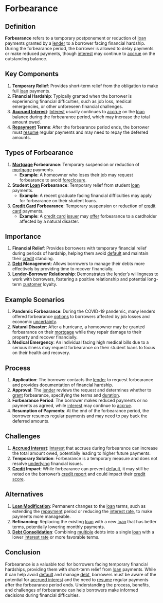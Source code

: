 # Forbearance

## Definition
**Forbearance** refers to a temporary postponement or reduction of [loan](../l/loan.md) payments granted by a [lender](../l/lender.md) to a borrower facing financial hardship. During the forbearance period, the borrower is allowed to delay payments or make reduced payments, though [interest](../i/interest.md) may continue to [accrue](../a/accrue.md) on the outstanding balance.

## Key Components
1. **Temporary Relief**: Provides short-term relief from the obligation to make full [loan](../l/loan.md) payments.
2. **Financial Hardship**: Typically granted when the borrower is experiencing financial difficulties, such as job loss, medical emergencies, or other unforeseen financial challenges.
3. **[Accrued Interest](../a/accrued_interest.md)**: [Interest](../i/interest.md) usually continues to [accrue](../a/accrue.md) on the [loan](../l/loan.md) balance during the forbearance period, which may increase the total amount owed.
4. **[Repayment](../r/repayment.md) Terms**: After the forbearance period ends, the borrower must [resume](../r/resume.md) regular payments and may need to repay the deferred amounts.

## Types of Forbearance
1. **[Mortgage](../m/mortgage.md) Forbearance**: Temporary suspension or reduction of [mortgage](../m/mortgage.md) payments.
   - **Example**: A homeowner who loses their job may request forbearance to avoid [foreclosure](../f/foreclosure.md).
2. **Student [Loan](../l/loan.md) Forbearance**: Temporary relief from student [loan](../l/loan.md) payments.
   - **Example**: A recent graduate facing financial difficulties may apply for forbearance on their student loans.
3. **[Credit Card](../c/credit_card.md) Forbearance**: Temporary suspension or reduction of [credit card](../c/credit_card.md) payments.
   - **Example**: A [credit card](../c/credit_card.md) [issuer](../i/issuer.md) may [offer](../o/offer.md) forbearance to a cardholder affected by a natural disaster.

## Importance
1. **Financial Relief**: Provides borrowers with temporary financial relief during periods of hardship, helping them avoid [default](../d/default.md) and maintain their [credit](../c/credit.md) standing.
2. **[Debt](../d/debt.md) Management**: Allows borrowers to manage their debts more effectively by providing time to recover financially.
3. **[Lender](../l/lender.md)-Borrower Relationship**: Demonstrates the [lender](../l/lender.md)’s willingness to work with borrowers, fostering a positive relationship and potential long-term [customer](../c/customer.md) loyalty.

## Example Scenarios
1. **Pandemic Forbearance**: During the COVID-19 pandemic, many lenders offered forbearance [options](../o/options.md) to borrowers affected by job losses and economic [uncertainty](../u/uncertainty_in_trading.md).
2. **Natural Disaster**: After a hurricane, a homeowner may be granted forbearance on their [mortgage](../m/mortgage.md) while they repair damage to their property and recover financially.
3. **Medical Emergency**: An individual facing high medical bills due to a serious illness may request forbearance on their student loans to focus on their health and recovery.

## Process
1. **Application**: The borrower contacts the [lender](../l/lender.md) to request forbearance and provides documentation of financial hardship.
2. **Approval**: The [lender](../l/lender.md) reviews the request and determines whether to [grant](../g/grant.md) forbearance, specifying the terms and [duration](../d/duration.md).
3. **Forbearance Period**: The borrower makes reduced payments or no payments as agreed, while [interest](../i/interest.md) may continue to [accrue](../a/accrue.md).
4. **Resumption of Payments**: At the end of the forbearance period, the borrower resumes regular payments and may need to pay back the deferred amounts.

## Challenges
1. **[Accrued Interest](../a/accrued_interest.md)**: [Interest](../i/interest.md) that accrues during forbearance can increase the total amount owed, potentially leading to higher future payments.
2. **Temporary Solution**: Forbearance is a temporary measure and does not resolve [underlying](../u/underlying.md) financial issues.
3. **[Credit](../c/credit.md) Impact**: While forbearance can prevent [default](../d/default.md), it may still be noted on the borrower’s [credit report](../c/credit_report.md) and could impact their [credit score](../c/credit_score.md).

## Alternatives
1. **[Loan Modification](../l/loan_modification.md)**: Permanent changes to the [loan](../l/loan.md) terms, such as extending the [repayment](../r/repayment.md) period or reducing the [interest rate](../i/interest_rate.md), to make payments more manageable.
2. **Refinancing**: Replacing the existing [loan](../l/loan.md) with a new [loan](../l/loan.md) that has better terms, potentially lowering monthly payments.
3. **[Debt Consolidation](../d/debt_consolidation.md)**: Combining [multiple](../m/multiple.md) debts into a single [loan](../l/loan.md) with a lower [interest rate](../i/interest_rate.md) or more favorable terms.

## Conclusion
Forbearance is a valuable tool for borrowers facing temporary financial hardships, providing them with short-term relief from [loan](../l/loan.md) payments. While it can help avoid [default](../d/default.md) and manage [debt](../d/debt.md), borrowers must be aware of the potential for [accrued interest](../a/accrued_interest.md) and the need to [resume](../r/resume.md) regular payments after the forbearance period ends. Understanding the process, benefits, and challenges of forbearance can help borrowers make informed decisions during financial difficulties.

